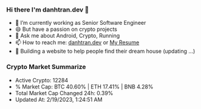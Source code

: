 ### Hi there I'm danhtran.dev 👋

- 🔭 I’m currently working as Senior Software Engineer
- 😄 But have a passion on crypto projects
- 💬 Ask me about Android, Crypto, Running 
- 📫 How to reach me: <a href="https://danhtran.dev" target="_blank">danhtran.dev</a> or <a href="Dan-Resume.pdf" target="_blank">My Resume</a>
- 🌱 Building a website to help people find their dream house (updating ...)

### Crypto Market Summarize
- Active Crypto: 12284
- % Market Cap: BTC 40.60% | ETH 17.41% | BNB 4.28%
- Total Market Cap Changed 24h: 0.39%
- Updated At: 2/19/2023, 1:24:51 AM
